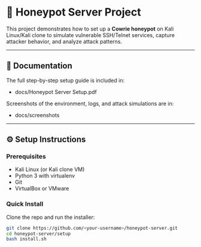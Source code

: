 # 🐝 Honeypot Server Project

This project demonstrates how to set up a **Cowrie honeypot** on Kali Linux/Kali clone to simulate vulnerable SSH/Telnet services, capture attacker behavior, and analyze attack patterns.

---

## 📖 Documentation
The full step-by-step setup guide is included in:
- docs/Honeypot Server Setup.pdf

Screenshots of the environment, logs, and attack simulations are in:
- docs/screenshots

---

## ⚙️ Setup Instructions

### Prerequisites
- Kali Linux (or Kali clone VM)
- Python 3 with virtualenv
- Git
- VirtualBox or VMware

### Quick Install
Clone the repo and run the installer:
```bash
git clone https://github.com/<your-username>/honeypot-server.git
cd honeypot-server/setup
bash install.sh
